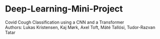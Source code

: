 # Deep-Learning-Mini-Project
Covid Cough Classification using a CNN and a Transformer
<br>
Authors: Lukas Kristensen, Kaj Mørk, Axel Toft, Máté Tallósi, Tudor-Razvan Tatar
